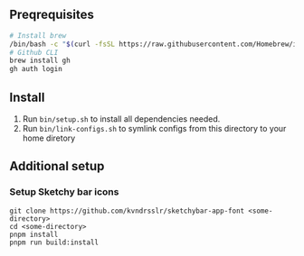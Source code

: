 ## Preqrequisites
```bash
# Install brew
/bin/bash -c "$(curl -fsSL https://raw.githubusercontent.com/Homebrew/install/HEAD/install.sh)"
# Github CLI
brew install gh
gh auth login
```

## Install

1. Run `bin/setup.sh` to install all dependencies needed.
2. Run `bin/link-configs.sh` to symlink configs from this directory to your home diretory

## Additional setup 

### Setup Sketchy bar icons
```
git clone https://github.com/kvndrsslr/sketchybar-app-font <some-directory>
cd <some-directory>
pnpm install
pnpm run build:install
```
